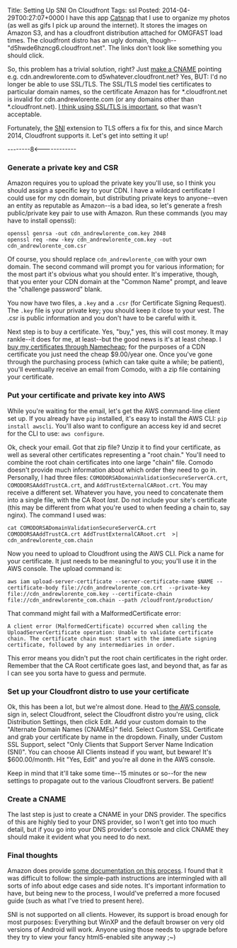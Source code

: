 Title: Setting Up SNI On Cloudfront
Tags:
    ssl
Posted: 2014-04-29T00:27:07+0000
I have this app [Catsnap](http://catsnap.andrewlorente.com) that I use to organize my photos (as well as gifs I pick up around the internet). It stores the images on Amazon S3, and has a cloudfront distribution attached for OMGFAST load times. The cloudfront distro has an ugly domain, though--"d5hwde6hzncg6.cloudfront.net". The links don't look like something you should click.

So, this problem has a trivial solution, right? Just [make a CNAME](http://www.petekeen.net/dns-the-good-parts) pointing e.g. cdn.andrewlorente.com to d5whatever.cloudfront.net? Yes, BUT: I'd no longer be able to use SSL/TLS. The SSL/TLS model ties certificates to particular domain names, so the certificate Amazon has for \*.cloudfront.net is invalid for cdn.andrewlorente.com (or any domains other than \*.cloudfront.net). [I think using SSL/TLS is important](https://www.tbray.org/ongoing/When/201x/2012/12/02/HTTPS), so that wasn't acceptable.

Fortunately, the [SNI](http://en.wikipedia.org/wiki/Server_Name_Indication) extension to TLS offers a fix for this, and since March 2014, Cloudfront supports it. Let's get into setting it up!

--------8<------------

### Generate a private key and CSR

Amazon requires you to upload the private key you'll use, so I think you should assign a specific key to your CDN. I have a wildcard certificate I could use for my cdn domain, but distributing private keys to anyone--even an entity as reputable as Amazon--is a bad idea, so let's generate a fresh public/private key pair to use with Amazon. Run these commands (you may have to install openssl):

```
openssl genrsa -out cdn_andrewlorente_com.key 2048
openssl req -new -key cdn_andrewlorente_com.key -out cdn_andrewlorente_com.csr
```

Of course, you should replace `cdn_andrewlorente_com` with your own domain. The second command will prompt you for various information; for the most part it's obvious what you should enter. It's imperative, though, that you enter your CDN domain at the "Common Name" prompt, and leave the "challenge password" blank.

You now have two files, a `.key` and a `.csr` (for Certificate Signing Request). The `.key` file is your private key; you should keep it close to your vest. The .csr is public information and you don't have to be careful with it.

Next step is to buy a certificate. Yes, "buy," yes, this will cost money. It may rankle--it does for me, at least--but the good news is it's at least cheap. I [buy my certificates through Namecheap](https://www.namecheap.com/security/ssl-certificates/domain-validation.aspx); for the purposes of a CDN certificate you just need the cheap $9.00/year one. Once you've gone through the purchasing process (which can take quite a while; be patient), you'll eventually receive an email from Comodo, with a zip file containing your certificate.

### Put your certificate and private key into AWS

While you're waiting for the email, let's get the AWS command-line client set up. If you already have `pip` installed, it's easy to install the AWS CLI: `pip install awscli`. You'll also want to configure an access key id and secret for the CLI to use: `aws configure`.

Ok, check your email. Got that zip file? Unzip it to find your certificate, as well as several other certificates representing a "root chain." You'll need to combine the root chain certificates into one large "chain" file. Comodo doesn't provide much information about which order they need to go in. Personally, I had three files: `COMODORSADomainValidationSecureServerCA.crt`, `COMODORSAAddTrustCA.crt`, and `AddTrustExternalCARoot.crt`. You may receive a different set. Whatever you have, you need to concatenate them into a single file, with the CA Root _last_. Do not include your site's certificate (this may be different from what you're used to when feeding a chain to, say nginx). The command I used was:

```
cat COMODORSADomainValidationSecureServerCA.crt COMODORSAAddTrustCA.crt AddTrustExternalCARoot.crt  >| cdn_andrewlorente_com.chain
```

Now you need to upload to Cloudfront using the AWS CLI. Pick a name for your certificate. It just needs to be meaningful to you; you'll use it in the AWS console. The upload command is:

```
aws iam upload-server-certificate --server-certificate-name $NAME --certificate-body file://cdn_andrewlorente_com.crt  --private-key file://cdn_andrewlorente_com.key --certificate-chain file://cdn_andrewlorente_com.chain --path /cloudfront/production/
```

That command might fail with a MalformedCertificate error:

```
A client error (MalformedCertificate) occurred when calling the UploadServerCertificate operation: Unable to validate certificate chain. The certificate chain must start with the immediate signing certificate, followed by any intermediaries in order.
```

This error means you didn't put the root chain certificates in the right order. Remember that the CA Root certificate goes last, and beyond that, as far as I can see you sorta have to guess and permute.

### Set up your Cloudfront distro to use your certificate

Ok, this has been a lot, but we're almost done. Head to [the AWS console](https://console.aws.amazon.com), sign in, select Cloudfront, select the Cloudfront distro you're using, click Distribution Settings, then click Edit. Add your custom domain to the "Alternate Domain Names (CNAMEs)" field. Select Custom SSL Certificate and grab your certificate by name in the dropdown. Finally, under Custom SSL Support, select "Only Clients that Support Server Name Indication (SNI)". You can choose All Clients instead if you want, but beware! It's $600.00/month. Hit "Yes, Edit" and you're all done in the AWS console.

Keep in mind that it'll take some time--15 minutes or so--for the new settings to propagate out to the various Cloudfront servers. Be patient!

### Create a CNAME

The last step is just to create a CNAME in your DNS provider. The specifics of this are highly tied to your DNS provider, so I won't get into too much detail, but if you go into your DNS provider's console and click CNAME they should make it evident what you need to do next.

### Final thoughts

Amazon does provide [some documentation on this process](http://docs.aws.amazon.com/AmazonCloudFront/latest/DeveloperGuide/SecureConnections.html#CNAMEsAndHTTPS). I found that it was difficult to follow: the simple-path instructions are intermingled with all sorts of info about edge cases and side notes. It's important information to have, but being new to the process, I would've preferred a more focused guide (such as what I've tried to present here).

SNI is not supported on all clients. However, its support is broad enough for most purposes: Everything but WinXP and the default browser on very old versions of Android will work. Anyone using those needs to upgrade before they try to view your fancy html5-enabled site anyway ;~)
